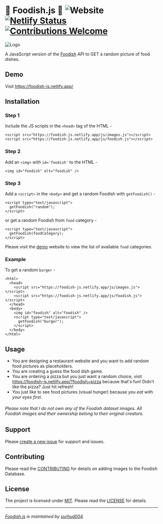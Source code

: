 # 🍲 Foodish.js 🍛 ![Website](https://img.shields.io/website?down_color=critical&down_message=down&up_color=success&up_message=up&url=https%3A%2F%2Ffoodish-js.netlify.app%2F) [![Netlify Status](https://api.netlify.com/api/v1/badges/e0bc1b66-eafc-42c9-b871-75c23971e015/deploy-status)](https://app.netlify.com/sites/foodish-js/deploys) [![Contributions Welcome](https://img.shields.io/badge/contributions-welcome-green.svg?logo=github)](https://github.com/surhud004/Foodish/blob/main/CONTRIBUTING.md)

![Logo](https://github.com/surhud004/Foodish_JS/blob/main/assets/logo.ico "Samosa")

A JavaScript version of the [Foodish](https://github.com/surhud004/Foodish#readme) API to GET a random picture of food dishes.

## Demo

Visit https://foodish-js.netlify.app/

## Installation

### Step 1

Include the JS scripts in the `<head>` tag of the HTML -

```
<script src="https://foodish-js.netlify.app/js/images.js"></script>
<script src="https://foodish-js.netlify.app/js/foodish.js"></script>
```

### Step 2

Add an `<img>` with `id='foodish'` to the HTML -

```
<img id="foodish" alt="foodish" />
```

### Step 3

Add a `<script>` in the `<body>` and get a random Foodish with `getFoodish()` -

```
<script type="text/javascript">
  getFoodish("random");
</script>
```

or get a random Foodish from `food` category -

```
<script type="text/javascript">
  getFoodish(foodCategory);
</script>
```

Please visit the [demo](https://github.com/surhud004/Foodish_JS#demo) website to view the list of available `food` categories.

### Example

To get a random `burger` -

```
<html>
  <head>
    <script src="https://foodish-js.netlify.app/js/images.js"></script>
    <script src="https://foodish-js.netlify.app/js/foodish.js"></script>
  </head>
  <body>
    <img id="foodish" alt="foodish" />
    <script type="text/javascript">
      getFoodish("burger");
    </script>
  </body>
</html>
```

## Usage

- You are designing a restaurant website and you want to add random food pictures as placeholders.
- You are creating a guess the food dish game.
- You are ordering a pizza but you just want a random choice, visit https://foodish-js.netlify.app/?foodish=pizza because that's fun! Didn't like the pizza? Just hit refresh!
- You just like to see food pictures (visual hunger) because _you eat with your eyes first._

###### Please note that I do not own any of the Foodish dataset images. All Foodish images and their ownership belong to their original creators.

## Support

Please [create a new issue](https://github.com/surhud004/Foodish_JS/issues/new) for support and issues.

## Contributing

Please read the [CONTRIBUTING](https://github.com/surhud004/Foodish/blob/main/CONTRIBUTING.md) for details on adding images to the Foodish Database.

## License

The project is licensed under [MIT](https://opensource.org/licenses/MIT). Please read the [LICENSE](https://github.com/surhud004/Foodish_JS/blob/main/LICENSE.md) for details.

---

###### [Foodish.js](https://github.com/surhud004/Foodish_JS) is maintained by [surhud004](https://github.com/surhud004).
